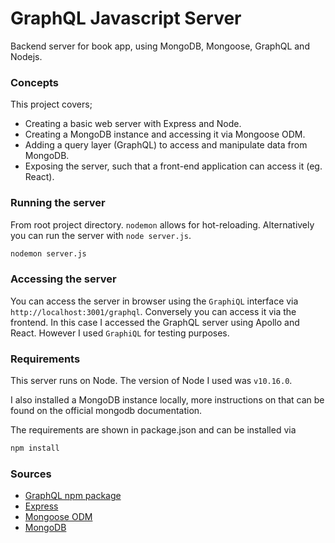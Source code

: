 # GraphQL Javascript Server
Backend server for book app, using MongoDB, Mongoose, GraphQL and Nodejs.

### Concepts
This project covers;
- Creating a basic web server with Express and Node.
- Creating a MongoDB instance and accessing it via Mongoose ODM.
- Adding a query layer (GraphQL) to access and manipulate data from MongoDB.
- Exposing the server, such that a front-end application can access it (eg. React).

### Running the server

From root project directory. `nodemon` allows for hot-reloading. Alternatively you can run the server with `node server.js`.

```sh
nodemon server.js
```

### Accessing the server

You can access the server in browser using the `GraphiQL` interface via `http://localhost:3001/graphql`. Conversely you can access it via the frontend. In this case I accessed the GraphQL server using Apollo and React. However I used `GraphiQL` for testing purposes.

### Requirements

This server runs on Node. The version of Node I used was `v10.16.0`.

I also installed a MongoDB instance locally, more instructions on that can be found on the official mongodb documentation.

The requirements are shown in package.json and can be installed via

```sh
npm install
```

### Sources

- [GraphQL npm package](https://www.npmjs.com/package/graphql)
- [Express](https://www.npmjs.com/package/express)
- [Mongoose ODM](https://www.npmjs.com/package/mongoose)
- [MongoDB](https://www.mongodb.com/)